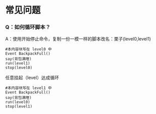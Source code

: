 # 常见问题

### Q：如何循环脚本？

A：使用开始停止命令，复制一份一模一样的脚本改名：栗子(level0,level1)

```
#本内容块写在 level0 中
Event BackpackFull()
say(背包满哩)
run(level1)
stop(level0)
```
任意挂起（level）达成循环
```
#本内容块写在 level1 中
Event BackpackFull()
say(背包满哩)
run(level0)
stop(level1)
```
